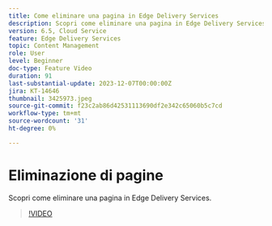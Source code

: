 ```yaml
---
title: Come eliminare una pagina in Edge Delivery Services
description: Scopri come eliminare una pagina in Edge Delivery Services.
version: 6.5, Cloud Service
feature: Edge Delivery Services
topic: Content Management
role: User
level: Beginner
doc-type: Feature Video
duration: 91
last-substantial-update: 2023-12-07T00:00:00Z
jira: KT-14646
thumbnail: 3425973.jpeg
source-git-commit: f23c2ab86d42531113690df2e342c65060b5c7cd
workflow-type: tm+mt
source-wordcount: '31'
ht-degree: 0%

---
```



# Eliminazione di pagine

Scopri come eliminare una pagina in Edge Delivery Services.

>[!VIDEO](https://video.tv.adobe.com/v/3425973/?learn=on)
